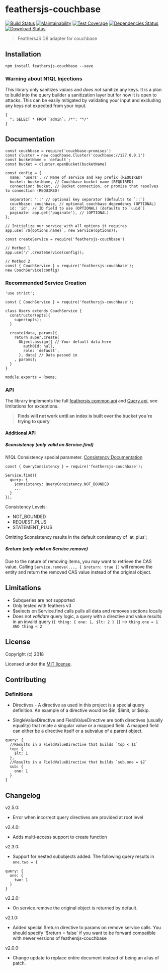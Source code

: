 # feathersjs-couchbase

[![Build Status](https://travis-ci.org/Sieabah/feathersjs-couchbase.svg?branch=master)](https://travis-ci.org/Sieabah/feathersjs-couchbase)
[![Maintainability](https://api.codeclimate.com/v1/badges/ac6cb7962df1a5a5958a/maintainability)](https://codeclimate.com/github/Sieabah/feathersjs-couchbase/maintainability)
[![Test Coverage](https://api.codeclimate.com/v1/badges/ac6cb7962df1a5a5958a/test_coverage)](https://codeclimate.com/github/Sieabah/feathersjs-couchbase/test_coverage)
[![Dependencies Status](https://david-dm.org/sieabah/feathersjs-couchbase/status.svg)](https://david-dm.org/sieabah/feathersjs-couchbase)
[![Download Status](https://img.shields.io/npm/dt/feathersjs-couchbase.svg?style=flat-square)](https://www.npmjs.com/package/feathersjs-couchbase)

> FeathersJS DB adapter for couchbase

## Installation

```
npm install feathersjs-couchbase --save
``` 

### Warning about N1QL Injections

This library only sanitizes *values* and *does not* sanitize any keys. It is a plan to build into the query builder
a sanitization layer but for now it is open to attacks. This can be easily mitigated by validating your input and 
excluding any keys not expected from your input.

```
{
  "; SELECT * FROM `admin`; /*": "*/"
}
``` 

## Documentation

```
const couchbase = require('couchbase-promises')
const cluster = new couchbase.Cluster('couchbase://127.0.0.1')
const bucketName = 'default';
const bucket = cluster.openBucket(bucketName)

const config = {
  name: 'users', // Name of service and key prefix (REQUIRED)
  bucket: bucketName, // Couchbase bucket name (REQUIRED)
  connection: bucket, // Bucket connection, or promise that resolves to connection (REQUIRED)
  
  separator: '::' // optional key separator (defaults to `::`)
  couchbase: couchbase, // optional couchbase dependency (OPTIONAL)
  id: 'id', // ID field to use (OPTIONAL) (defaults to `uuid`)
  paginate: app.get('paginate'), // (OPTIONAL)
};

// Initialize our service with all options it requires
app.use(`/${options.name}`, new Service(options));
 
const createService = require('feathersjs-couchbase')
  
// Method 1
app.use('/',createService(config));
 
// Method 2
const { CouchService } = require('feathersjs-couchbase');
new CouchService(config)
```

### Recommended Service Creation

```
'use strict';

const { CouchService } = require('feathersjs-couchbase');

class Users extends CouchService {
  constructor(opts){
    super(opts);
  }

  create(data, params){
    return super.create(
      Object.assign({ // Your default data here
        auth0Id: null,
        role: 'default',
      }, data) // Data passed in
    , params);
  }
}

module.exports = Rooms;
```

### API

The library implements the full [feathersjs common api](https://docs.feathersjs.com/api/databases/common.html) and 
[Query api](https://docs.feathersjs.com/api/databases/querying.html), see limitations for exceptions.

> **Finds will not work until an index is built over the bucket you're trying to query**

#### Additional API

##### $consistency (_only_ valid on Service.find)
N1QL Consistency special parameter. [Consistency Documentation](https://docs.couchbase.com/server/5.5/indexes/performance-consistency.html)

```
const { QueryConsistency } = require('feathersjs-couchbase');

Service.find({
  query: {
    $consistency: QueryConsistency.NOT_BOUNDED
    ... 
  }
});
```
Consistency Levels:
- NOT_BOUNDED
- REQUEST_PLUS
- STATEMENT_PLUS

Omitting $consistency results in the default consistency of 'at_plus';

##### $return (_only_ valid on Service.remove)
Due to the nature of removing items, you may want to retrieve the CAS value. Calling `Service.remove(..., { $return: true })` will remove the 
entity and return the removed CAS value instead of the original object.

## Limitations

- Subqueries are not supported
- Only tested with feathers v3
- $selects on Service.find calls pulls all data and removes sections locally
- Does not _validate_ query logic, a query with a directive and value results in 
an invalid query (`{ thing: { one: 1, $lt: 2 } }`) --> `thing.one = 1 AND thing < 2`

## License

Copyright (c) 2018

Licensed under the [MIT license](LICENSE).

## Contributing

### Definitions

- Directives - A directive as used in this project is a special query definition. An
example of a directive would be $in, $limit, or $skip.

- SingleValueDirective and FieldValueDirective are both directives (usually equality) 
that relate a singular value or a mapped field. A mapped field can either be a directive 
itself or a subvalue of a parent object.
```
query: {
  //Results in a FieldValueDirective that builds `top < $1`
  top: {
    $lt: 1
  },
  //Results in a FieldValueDirective that builds `sub.one = $2`
  sub: {
    one: 1
  }
}
```

## Changelog

v2.5.0:

- Error when incorrect query directives are provided at root level

v2.4.0:

- Adds multi-access support to create function

v2.3.0:

- Support for nested subobjects added. The following query results in `one.two = 1` 
```
query: {
  one: {
    two: 1
  }
}
```

v2.2.0:

- On service.remove the original object is returned by default.

v2.1.0:

- Added special $return directive to params on remove service calls. You should specify `$return = false` if you want to
be forward compatible with newer versions of feathersjs-couchbase

v2.0.0:

- Change update to replace entire document instead of being an alias of patch.
